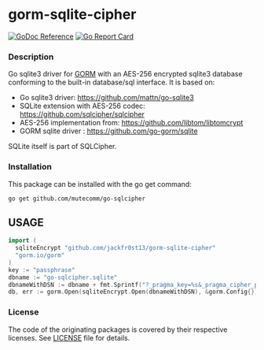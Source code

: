 # gorm-sqlite-cipher

[![GoDoc Reference](https://godoc.org/github.com/CovenantSQL/go-sqlite3-encrypt?status.svg)](https://pkg.go.dev/github.com/jackfr0st13/gorm-sqlite-cipher)
[![Go Report Card](https://goreportcard.com/badge/github.com/CovenantSQL/go-sqlite3-encrypt)](https://goreportcard.com/report/github.com/jackfr0st13/gorm-sqlite-cipher)

### Description

Go sqlite3 driver for [GORM](https://gorm.io/) with an AES-256 encrypted sqlite3 database
conforming to the built-in database/sql interface. It is based on:

- Go sqlite3 driver: https://github.com/mattn/go-sqlite3
- SQLite extension with AES-256 codec: https://github.com/sqlcipher/sqlcipher
- AES-256 implementation from: https://github.com/libtom/libtomcrypt
- GORM sqlite driver : https://github.com/go-gorm/sqlite

SQLite itself is part of SQLCipher.

### Installation

This package can be installed with the go get command:

    go get github.com/mutecomm/go-sqlcipher

## USAGE

```go
import (
  sqliteEncrypt "github.com/jackfr0st13/gorm-sqlite-cipher"
  "gorm.io/gorm"
)
key := "passphrase"
dbname := "go-sqlcipher.sqlite"
dbnameWithDSN := dbname + fmt.Sprintf("?_pragma_key=%s&_pragma_cipher_page_size=4096", key)
db, err := gorm.Open(sqliteEncrypt.Open(dbnameWithDSN), &gorm.Config{})
```

### License

The code of the originating packages is covered by their respective licenses.
See [LICENSE](LICENSE) file for details.
